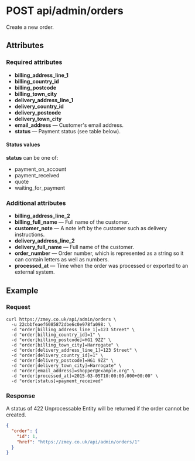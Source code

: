 # POST api/admin/orders

Create a new order.

## Attributes

### Required attributes

* **billing_address_line_1**
* **billing_country_id**
* **billing_postcode**
* **billing_town_city**
* **delivery_address_line_1**
* **delivery_country_id**
* **delivery_postcode**
* **delivery_town_city**
* **email_address** — Customer's email address.
* **status** — Payment status (see table below).

#### Status values

**status** can be one of:

* payment_on_account
* payment_received
* quote
* waiting_for_payment

### Additional attributes

* **billing_address_line_2**
* **billing_full_name** — Full name of the customer.
* **customer_note** — A note left by the customer such as delivery instructions.
* **delivery_address_line_2**
* **delivery_full_name** — Full name of the customer.
* **order_number** — Order number, which is represented as a string so it can
  contain letters as well as numbers.
* **processed_at** — Time when the order was processed or exported to an
  external system.

## Example

### Request

```
curl https://zmey.co.uk/api/admin/orders \
  -u 22cbbfeaef6085872dbe6c0e978fa098: \
  -d "order[billing_address_line_1]=123 Street" \
  -d "order[billing_country_id]=1" \
  -d "order[billing_postcode]=HG1 9ZZ" \
  -d "order[billing_town_city]=Harrogate" \
  -d "order[delivery_address_line_1]=123 Street" \
  -d "order[delivery_country_id]=1" \
  -d "order[delivery_postcode]=HG1 9ZZ" \
  -d "order[delivery_town_city]=Harrogate" \
  -d "order[email_address]=shopper@example.org" \
  -d "order[processed_at]=2015-03-05T10:00:00.000+00:00" \
  -d "order[status]=payment_received"
```

### Response

A status of 422 Unprocessable Entity will be returned if the order cannot be
created.

```json
{
  "order": {
    "id": 1,
    "href": "https://zmey.co.uk/api/admin/orders/1"
  }
}
```
